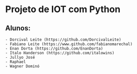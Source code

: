 # Projeto de IOT com Python

## Alunos:
    - Dorcival Leite (https://github.com/DorcivalLeite)
    - Fabiano Leite (https://www.github.com/fabianomarechal)
    - Enan Dorta (https://github.com/EnanDorta)
    - Italo Handerson (https://github.com/italowins)
    - Jullyo José
    - Raphael
    - Wagner Dominó
